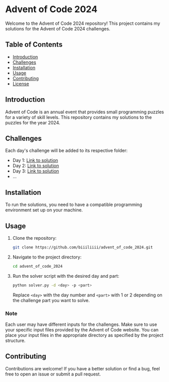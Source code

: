 # Advent of Code 2024

Welcome to the Advent of Code 2024 repository! This project contains my solutions for the Advent of Code 2024 challenges.

## Table of Contents

- [Introduction](#introduction)
- [Challenges](#challenges)
- [Installation](#installation)
- [Usage](#usage)
- [Contributing](#contributing)
- [License](#license)

## Introduction

Advent of Code is an annual event that provides small programming puzzles for a variety of skill levels. This repository contains my solutions to the puzzles for the year 2024.

## Challenges

Each day's challenge will be added to its respective folder:

- Day 1: [Link to solution](./day1)
- Day 2: [Link to solution](./day2)
- Day 3: [Link to solution](./day3)
- ...

## Installation

To run the solutions, you need to have a compatible programming environment set up on your machine.
## Usage

1. Clone the repository:
    ```sh
    git clone https://github.com/biiiliiii/advent_of_code_2024.git
    ```
2. Navigate to the project directory:
    ```sh
    cd advent_of_code_2024
    ```
3. Run the solver script with the desired day and part:
    ```sh
    python solver.py -d <day> -p <part>
    ```
    Replace `<day>` with the day number and `<part>` with 1 or 2 depending on the challenge part you want to solve.

### Note
Each user may have different inputs for the challenges. Make sure to use your specific input files provided by the Advent of Code website. You can place your input files in the appropriate directory as specified by the project structure.

## Contributing

Contributions are welcome! If you have a better solution or find a bug, feel free to open an issue or submit a pull request.
